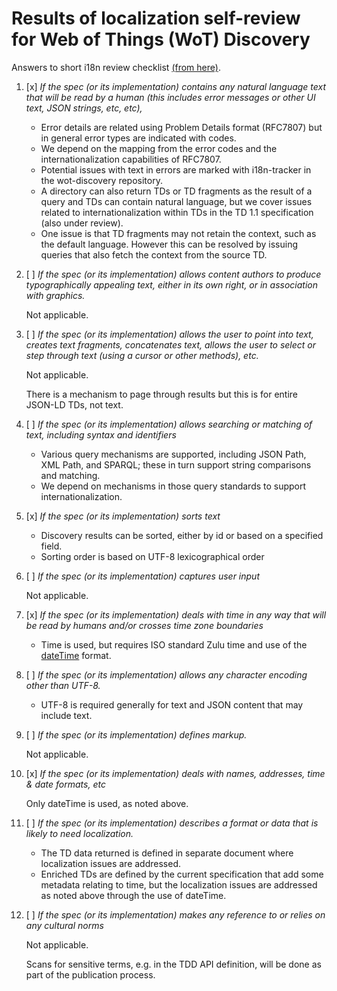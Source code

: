 # Results of localization self-review for Web of Things (WoT) Discovery

Answers to short i18n review checklist [(from here)](http://w3c.github.io/i18n-activity/reviews/shortchecklist).

1. [x] _If the spec (or its implementation) contains any natural language text that will be read by a human (this includes error messages or other UI text, JSON strings, etc, etc),_

    * Error details are related using Problem Details format (RFC7807) but in general error types are indicated with codes.
    * We depend on the mapping from the error codes and the internationalization capabilities of RFC7807.
    * Potential issues with text in errors are marked with i18n-tracker in the wot-discovery repository.
    * A directory can also return TDs or TD fragments as the result of a query and TDs can contain natural language, but we
       cover issues related to internationalization within TDs in the TD 1.1 specification (also under review).
    * One issue is that TD fragments may not retain the context, such as the default language.  However this can be resolved
       by issuing queries that also fetch the context from the source TD.
    
2. [ ] _If the spec (or its implementation) allows content authors to produce typographically appealing text, either in its own right, or in association with graphics._

    Not applicable.

3. [ ] _If the spec (or its implementation) allows the user to point into text, creates text fragments, concatenates text, allows the user to select or step through text (using a cursor or other methods), etc._

    Not applicable.

    There is a mechanism to page through results but this is for entire JSON-LD TDs, not text.

4. [ ] _If the spec (or its implementation) allows searching or matching of text, including syntax and identifiers_

    * Various query mechanisms are supported, including JSON Path, XML Path, and SPARQL; these in turn support string comparisons and matching.
    * We depend on mechanisms in those query standards to support internationalization.

5. [x] _If the spec (or its implementation) sorts text_

    * Discovery results can be sorted, either by id or based on a specified field.
    * Sorting order is based on UTF-8 lexicographical order

6. [ ] _If the spec (or its implementation) captures user input_

    Not applicable.

7. [x] _If the spec (or its implementation) deals with time in any way that will be read by humans and/or crosses time zone boundaries_

    * Time is used, but requires ISO standard Zulu time and use of the [dateTime](https://www.w3.org/TR/2012/REC-xmlschema11-2-20120405/#dateTime) format.

8. [ ] _If the spec (or its implementation) allows any character encoding other than UTF-8._

    * UTF-8 is required generally for text and JSON content that may include text.

9. [ ] _If the spec (or its implementation) defines markup._

    Not applicable.

10. [x] _If the spec (or its implementation) deals with names, addresses, time & date formats, etc_

    Only dateTime is used, as noted above.

11. [ ] _If the spec (or its implementation) describes a format or data that is likely to need localization._

    * The TD data returned is defined in separate document where localization issues are addressed.
    * Enriched TDs are defined by the current specification that add some metadata relating to time, but
       the localization issues are addressed as noted above through the use of dateTime.

12. [ ] _If the spec (or its implementation) makes any reference to or relies on any cultural norms_

    Not applicable.
    
    Scans for sensitive terms, e.g. in the TDD API definition, will be done as part of the publication process.

